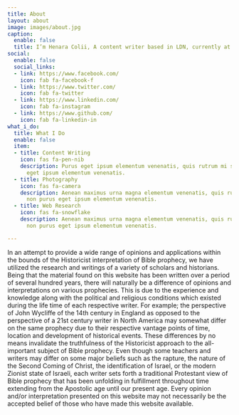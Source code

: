 ```yaml
---
title: About
layout: about
image: images/about.jpg
caption:
  enable: false
  title: I’m Henara Colii, A content writer based in LDN, currently at Bookworm.
social:
  enable: false
  social_links:
  - link: https://www.facebook.com/
    icon: fab fa-facebook-f
  - link: https://www.twitter.com/
    icon: fab fa-twitter
  - link: https://www.linkedin.com/
    icon: fab fa-instagram
  - link: https://www.github.com/
    icon: fab fa-linkedin-in
what_i_do:
  title: What I Do
  enable: false
  item:
  - title: Content Writing
    icon: fas fa-pen-nib
    description: Purus eget ipsum elementum venenatis, quis rutrum mi semper nonpurus
      eget ipsum elementum venenatis.
  - title: Photography
    icon: fas fa-camera
    description: Aenean maximus urna magna elementum venenatis, quis rutrum mi semper
      non purus eget ipsum elementum venenatis.
  - title: Web Research
    icon: fas fa-snowflake
    description: Aenean maximus urna magna elementum venenatis, quis rutrum mi semper
      non purus eget ipsum elementum venenatis.

---
```

In an attempt to provide a wide range of opinions and applications within the bounds of the Historicist interpretation of Bible prophecy, we have utilized the research and writings of a variety of scholars and historians. Being that the material found on this website has been written over a period of several hundred years, there will naturally be a difference of opinions and interpretations on various prophecies. This is due to the experience and knowledge along with the political and religious conditions which existed during the life time of each respective writer. For example; the perspective of John Wycliffe of the 14th century in England as opposed to the perspective of a 21st century writer in North America may somewhat differ on the same prophecy due to their respective vantage points of time, location and development of historical events. These differences by no means invalidate the truthfulness of the Historicist approach to the all-important subject of Bible prophecy. Even though some teachers and writers may differ on some major beliefs such as the rapture, the nature of the Second Coming of Christ, the identification of Israel, or the modern Zionist state of Israeli, each writer sets forth a traditional Protestant view of Bible prophecy that has been unfolding in fulfillment throughout time extending from the Apostolic age until our present age. Every opinion and/or interpretation presented on this website may not necessarily be the accepted belief of those who have made this website available.
